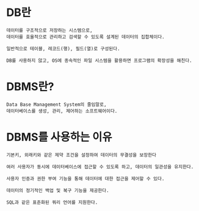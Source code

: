 # DB란
    데이터를 구조적으로 저장하는 시스템으로, 
    데이터를 효율적으로 관리하고 검색할 수 있도록 설계된 데이터의 집합체이다.

    일반적으로 테이블, 레코드(행), 필드(열)로 구성된다.

    DB를 사용하지 않고, OS에 종속적인 파일 시스템을 활용하면 프로그램의 확장성을 해친다.

# DBMS란?
    Data Base Management System의 줄임말로, 
    데이터베이스를 생성, 관리, 제어하는 소프트웨어이다.

# DBMS를 사용하는 이유
    기본키, 외래키와 같은 제약 조건을 설정하여 데이터의 무결성을 보장한다

    여러 사용자가 동시에 데이터베이스에 접근할 수 있도록 하고, 데이터의 일관성을 유지한다.

    사용자 인증과 권한 부여 기능을 통해 데이터에 대한 접근을 제어할 수 있다.

    데이터의 정기적인 백업 및 복구 기능을 제공한다.

    SQL과 같은 표준화된 쿼리 언어를 지원한다.

